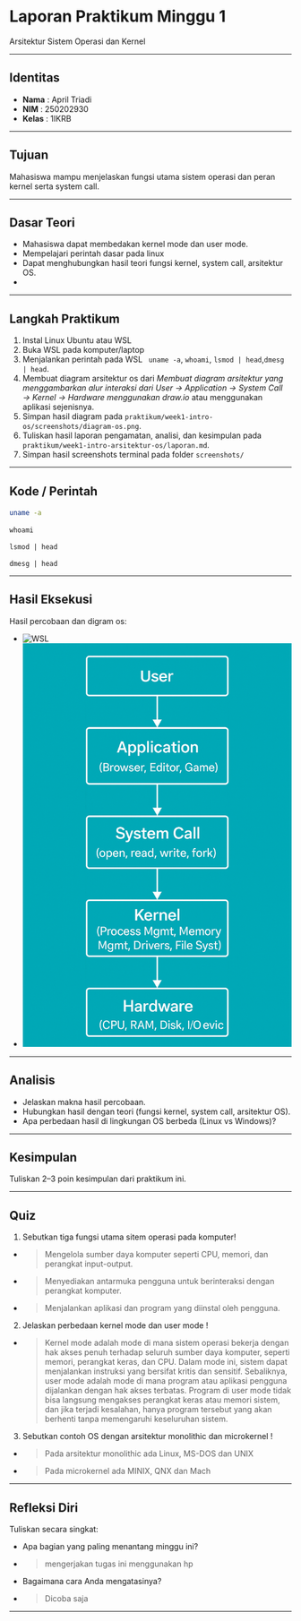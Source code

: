 # Laporan Praktikum Minggu 1
Arsitektur Sistem Operasi dan Kernel

---

## Identitas
- **Nama**  : April Triadi
- **NIM**   : 250202930
- **Kelas** : 1IKRB

---

## Tujuan
Mahasiswa mampu menjelaskan fungsi utama sistem operasi dan peran kernel serta system call.

---

## Dasar Teori
- Mahasiswa dapat membedakan kernel mode dan user mode.
- Mempelajari perintah dasar pada linux
- Dapat menghubungkan hasil teori fungsi kernel, system call, arsitektur OS.
- 
---

## Langkah Praktikum
1. Instal Linux Ubuntu atau WSL
2. Buka WSL pada  komputer/laptop
3. Menjalankan perintah pada WSL
    ``` uname -a```, ```whoami```, ```lsmod | head```,``` dmesg | head ```.
4. Membuat diagram arsitektur os dari *Membuat diagram arsitektur yang menggambarkan alur interaksi dari *User → Application → System Call → Kernel → Hardware* menggunakan draw.io* atau menggunakan aplikasi sejenisnya.
5. Simpan hasil diagram pada ```praktikum/week1-intro-os/screenshots/diagram-os.png```.
6. Tuliskan hasil laporan pengamatan, analisi, dan kesimpulan pada ```praktikum/week1-intro-arsitektur-os/laporan.md```.
7. Simpan hasil screenshots terminal pada folder ```screenshots/```
---

## Kode / Perintah
```bash
uname -a
```
```
whoami
```
```
lsmod | head
```
```
dmesg | head
```

---

## Hasil Eksekusi
  Hasil percobaan dan digram os:
 - ![WSL](screenshots/WSL.png)
 - ![diagram-os](screenshots/diagram-os1.png)

---

## Analisis
- Jelaskan makna hasil percobaan.  
- Hubungkan hasil dengan teori (fungsi kernel, system call, arsitektur OS).  
- Apa perbedaan hasil di lingkungan OS berbeda (Linux vs Windows)?  

---

## Kesimpulan
Tuliskan 2–3 poin kesimpulan dari praktikum ini.

---

## Quiz
1. Sebutkan tiga fungsi utama sitem operasi pada komputer!
- > Mengelola sumber daya komputer seperti CPU, memori, dan perangkat input-output.
- > Menyediakan antarmuka pengguna untuk berinteraksi dengan perangkat komputer.
- > Menjalankan aplikasi dan program yang diinstal oleh pengguna.

2. Jelaskan perbedaan kernel mode dan user mode !
- > Kernel mode adalah mode di mana sistem operasi bekerja dengan hak akses penuh terhadap seluruh sumber daya komputer, seperti memori, perangkat keras, dan CPU. Dalam mode ini, sistem dapat menjalankan instruksi yang bersifat kritis dan sensitif. Sebaliknya, user mode adalah mode di mana program atau aplikasi pengguna dijalankan dengan hak akses terbatas. Program di user mode tidak bisa langsung mengakses perangkat keras atau memori sistem, dan jika terjadi kesalahan, hanya program tersebut yang akan berhenti tanpa memengaruhi keseluruhan sistem.

3. Sebutkan contoh OS dengan arsitektur monolithic dan microkernel !
- > Pada arsitektur monolithic ada Linux, MS-DOS dan UNIX
- > Pada microkernel ada MINIX, QNX dan Mach  

---

## Refleksi Diri
Tuliskan secara singkat:
- Apa bagian yang paling menantang minggu ini?
- > mengerjakan tugas ini menggunakan hp 
- Bagaimana cara Anda mengatasinya?
- > Dicoba saja

---
